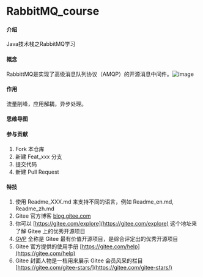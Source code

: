 # RabbitMQ_course

#### 介绍
Java技术栈之RabbitMQ学习

#### 概念
RabbittMQ是实现了高级消息队列协议（AMQP）的开源消息中间件。![image](https://user-images.githubusercontent.com/70090652/167088013-f7e980ca-2bf3-4a9c-8be0-ba3971d53150.png)

#### 作用
流量削峰，应用解耦，异步处理。

#### 思维导图


#### 参与贡献

1.  Fork 本仓库
2.  新建 Feat_xxx 分支
3.  提交代码
4.  新建 Pull Request


#### 特技

1.  使用 Readme\_XXX.md 来支持不同的语言，例如 Readme\_en.md, Readme\_zh.md
2.  Gitee 官方博客 [blog.gitee.com](https://blog.gitee.com)
3.  你可以 [https://gitee.com/explore](https://gitee.com/explore) 这个地址来了解 Gitee 上的优秀开源项目
4.  [GVP](https://gitee.com/gvp) 全称是 Gitee 最有价值开源项目，是综合评定出的优秀开源项目
5.  Gitee 官方提供的使用手册 [https://gitee.com/help](https://gitee.com/help)
6.  Gitee 封面人物是一档用来展示 Gitee 会员风采的栏目 [https://gitee.com/gitee-stars/](https://gitee.com/gitee-stars/)

